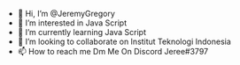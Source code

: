 - 👋 Hi, I’m @JeremyGregory
- 👀 I’m interested in Java Script
- 🌱 I’m currently learning Java Script 
- 💞️ I’m looking to collaborate on Institut Teknologi Indonesia
- 📫 How to reach me Dm Me On Discord Jeree#3797
